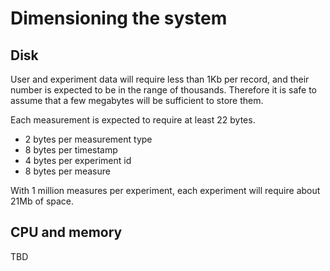 # Dimensioning the system

## Disk

User and experiment data will require less than 1Kb per record, and their number is expected to be in the range of thousands. Therefore it is safe to assume that a few megabytes will be sufficient to store them.

Each measurement is expected to require at least 22 bytes.

* 2 bytes per measurement type
* 8 bytes per timestamp
* 4 bytes per experiment id
* 8 bytes per measure

With 1 million measures per experiment, each experiment will require about 21Mb of space.

## CPU and memory

TBD
